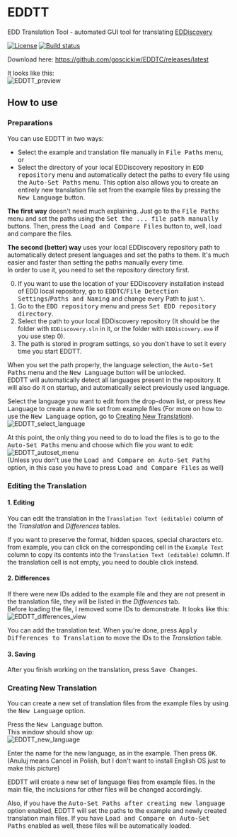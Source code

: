# EDDTT
EDD Translation Tool - automated GUI tool for translating [EDDiscovery](https://github.com/EDDiscovery/EDDiscovery)

[![License](https://img.shields.io/badge/License-Apache%202.0-blue.svg)](https://opensource.org/licenses/Apache-2.0)
[![Build status](https://ci.appveyor.com/api/projects/status/38m7ytk14dbcig7f/branch/master?svg=true)](https://ci.appveyor.com/project/goscickiw/eddtt/branch/master)

Download here: https://github.com/goscickiw/EDDTC/releases/latest

It looks like this:  
![EDDTT_preview](https://user-images.githubusercontent.com/39399945/56984094-881dfd80-6b85-11e9-93d6-9d2f930ce6f5.PNG)

## How to use
### Preparations
You can use EDDTT in two ways:
* Select the example and translation file manually in <kbd>File Paths</kbd> menu, or
* Select the directory of your local EDDiscovery repository in <kbd>EDD repository</kbd> menu and automatically detect the paths to every file using the <kbd>Auto-Set Paths</kbd> menu. This option also allows you to create an entirely new translation file set from the example files by pressing the <kbd>New Language</kbd> button.

**The first way** doesn't need much explaining. Just go to the <kbd>File Paths</kbd> menu and set the paths using the <kbd>Set the ... file path manually</kbd> buttons. Then, press the <kbd>Load and Compare Files</kbd> button to, well, load and compare the files.

**The second (better) way** uses your local EDDiscovery repository path to automatically detect present languages and set the paths to them. It's much easier and faster than setting the paths manually every time.  
In order to use it, you need to set the repository directory first.

0. If you want to use the location of your EDDiscovery installation instead of EDD local repository, go to <kbd>EDDTC</kbd>/<kbd>File Detection Settings</kbd>/<kbd>Paths and Naming</kbd> and change every Path to just `\`.
1. Go to the <kbd>EDD repository</kbd> menu and press <kbd>Set EDD repository directory</kbd>.
2. Select the path to your local EDDiscovery repository (It should be the folder with `EDDiscovery.sln` in it, or the folder with `EDDiscovery.exe` if you use step 0).
3. The path is stored in program settings, so you don't have to set it every time you start EDDTT.

When you set the path properly, the language selection, the <kbd>Auto-Set Paths</kbd> menu and the <kbd>New Language</kbd> button will be unlocked.  
EDDTT will automatically detect all languages present in the repository. It will also do it on startup, and automatically select previously used language.

Select the language you want to edit from the drop-down list, or press <kbd>New Language</kbd> to create a new file set from example files (For more on how to use the <kbd>New Language</kbd> option, go to [Creating New Translation](#creating-new-translation)).  
![EDDTT_select_language](https://user-images.githubusercontent.com/39399945/56984277-f2cf3900-6b85-11e9-9bfb-f483d4a20e45.png)

At this point, the only thing you need to do to load the files is to go to the <kbd>Auto-Set Paths</kbd> menu and choose which file you want to edit:  
![EDDTT_autoset_menu](https://user-images.githubusercontent.com/39399945/56982613-02e51980-6b82-11e9-9e17-fb806c9868bc.png)  
(Unless you don't use the <kbd>Load and Compare on Auto-Set Paths</kbd> option, in this case you have to press <kbd>Load and Compare Files</kbd> as well)

### Editing the Translation
#### 1. Editing
You can edit the translation in the `Translation Text (editable)` column of the *Translation* and *Differences* tables.


If you want to preserve the format, hidden spaces, special characters etc. from example, you can click on the corresponding cell in the `Example Text` column to copy its contents into the `Translation Text (editable)` column. If the translation cell is not empty, you need to double click instead.
#### 2. Differences
If there were new IDs added to the example file and they are not present in the translation file, they will be listed in the *Differences* tab.  
Before loading the file, I removed some IDs to demonstrate. It looks like this:  
![EDDTT_differences_view](https://user-images.githubusercontent.com/39399945/56984856-4f7f2380-6b87-11e9-9b5c-4d03d1383ec9.PNG)

You can add the translation text. When you're done, press <kbd>Apply Differences to Translation</kbd> to move the IDs to the *Translation* table.
#### 3. Saving
After you finish working on the translation, press <kbd>Save Changes</kbd>.

### Creating New Translation
You can create a new set of translation files from the example files by using the <kbd>New Language</kbd> option.

Press the <kbd>New Language</kbd> button.  
This window should show up:  
![EDDTT_new_language](https://user-images.githubusercontent.com/39399945/56985909-be5d7c00-6b89-11e9-9048-5b06b0463063.PNG)

Enter the name for the new language, as in the example. Then press <kbd>OK</kbd>.  
(Anuluj means Cancel in Polish, but I don't want to install English OS just to make this picture)

EDDTT will create a new set of language files from example files. In the main file, the inclusions for other files will be changed accordingly.

Also, if you have the <kbd>Auto-Set Paths after creating new language</kbd> option enabled, EDDTT will set the paths to the example and newly created translation main files. If you have <kbd>Load and Compare on Auto-Set Paths</kbd> enabled as well, these files will be automatically loaded.
